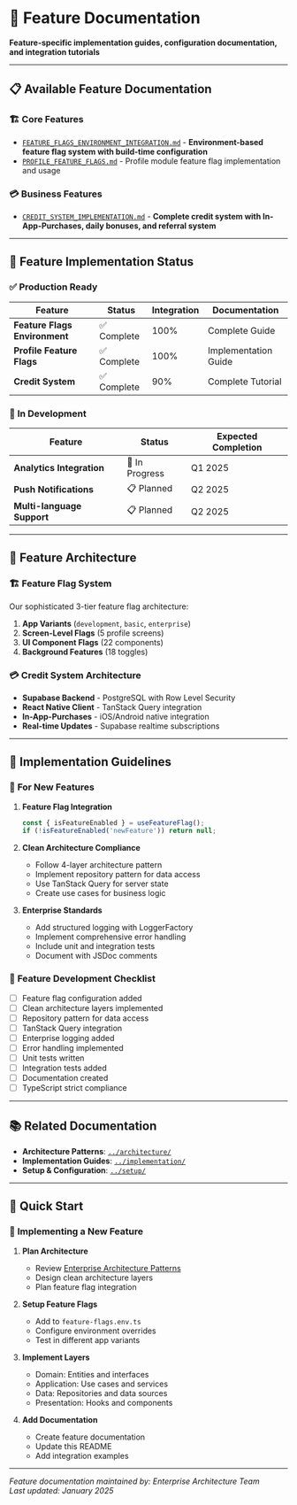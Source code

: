 # 🎯 Feature Documentation

**Feature-specific implementation guides, configuration documentation, and integration tutorials**

---

## 📋 Available Feature Documentation

### 🏗️ **Core Features**
- [`FEATURE_FLAGS_ENVIRONMENT_INTEGRATION.md`](./FEATURE_FLAGS_ENVIRONMENT_INTEGRATION.md) - **Environment-based feature flag system with build-time configuration**
- [`PROFILE_FEATURE_FLAGS.md`](./PROFILE_FEATURE_FLAGS.md) - Profile module feature flag implementation and usage

### 💳 **Business Features**
- [`CREDIT_SYSTEM_IMPLEMENTATION.md`](./CREDIT_SYSTEM_IMPLEMENTATION.md) - **Complete credit system with In-App-Purchases, daily bonuses, and referral system**

---

## 🚀 Feature Implementation Status

### ✅ **Production Ready**
| Feature | Status | Integration | Documentation |
|---------|--------|-------------|---------------|
| **Feature Flags Environment** | ✅ Complete | 100% | Complete Guide |
| **Profile Feature Flags** | ✅ Complete | 100% | Implementation Guide |
| **Credit System** | ✅ Complete | 90% | Complete Tutorial |

### 🔄 **In Development**
| Feature | Status | Expected Completion |
|---------|--------|-------------------|
| **Analytics Integration** | 🚧 In Progress | Q1 2025 |
| **Push Notifications** | 📋 Planned | Q2 2025 |
| **Multi-language Support** | 📋 Planned | Q2 2025 |

---

## 🎯 Feature Architecture

### 🏗️ **Feature Flag System**
Our sophisticated 3-tier feature flag architecture:

1. **App Variants** (`development`, `basic`, `enterprise`)
2. **Screen-Level Flags** (5 profile screens)
3. **UI Component Flags** (22 components)
4. **Background Features** (18 toggles)

### 💳 **Credit System Architecture**
- **Supabase Backend** - PostgreSQL with Row Level Security
- **React Native Client** - TanStack Query integration
- **In-App-Purchases** - iOS/Android native integration
- **Real-time Updates** - Supabase realtime subscriptions

---

## 📝 Implementation Guidelines

### 🎯 **For New Features**

1. **Feature Flag Integration**
   ```typescript
   const { isFeatureEnabled } = useFeatureFlag();
   if (!isFeatureEnabled('newFeature')) return null;
   ```

2. **Clean Architecture Compliance**
   - Follow 4-layer architecture pattern
   - Implement repository pattern for data access
   - Use TanStack Query for server state
   - Create use cases for business logic

3. **Enterprise Standards**
   - Add structured logging with LoggerFactory
   - Implement comprehensive error handling
   - Include unit and integration tests
   - Document with JSDoc comments

### 🔧 **Feature Development Checklist**

- [ ] Feature flag configuration added
- [ ] Clean architecture layers implemented
- [ ] Repository pattern for data access
- [ ] TanStack Query integration
- [ ] Enterprise logging added
- [ ] Error handling implemented
- [ ] Unit tests written
- [ ] Integration tests added
- [ ] Documentation created
- [ ] TypeScript strict compliance

---

## 📚 Related Documentation

- **Architecture Patterns**: [`../architecture/`](../architecture/)
- **Implementation Guides**: [`../implementation/`](../implementation/)
- **Setup & Configuration**: [`../setup/`](../setup/)

---

## 🎯 Quick Start

### 🚀 **Implementing a New Feature**

1. **Plan Architecture**
   - Review [Enterprise Architecture Patterns](../architecture/ENTERPRISE_ARCHITECTURE_PATTERNS_2025.md)
   - Design clean architecture layers
   - Plan feature flag integration

2. **Setup Feature Flags**
   - Add to `feature-flags.env.ts`
   - Configure environment overrides
   - Test in different app variants

3. **Implement Layers**
   - Domain: Entities and interfaces
   - Application: Use cases and services
   - Data: Repositories and data sources
   - Presentation: Hooks and components

4. **Add Documentation**
   - Create feature documentation
   - Update this README
   - Add integration examples

---

*Feature documentation maintained by: Enterprise Architecture Team*  
*Last updated: January 2025* 